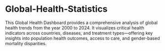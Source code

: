 # Global-Health-Statistics
This Global Health Dashboard provides a comprehensive analysis of global health trends from the year 2000 to 2024. It visualizes critical health indicators across countries, diseases, and treatment types—offering key insights into population health outcomes, access to care, and gender-based mortality disparities.
